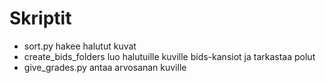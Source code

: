 
# Skriptit
- sort.py hakee halutut kuvat
- create_bids_folders luo halutuille kuville bids-kansiot ja tarkastaa polut
- give_grades.py antaa arvosanan kuville